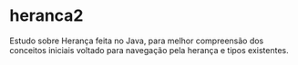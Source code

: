 # heranca2
Estudo sobre Herança feita no Java, para melhor compreensão dos conceitos iniciais voltado para navegação pela herança e tipos existentes. 
